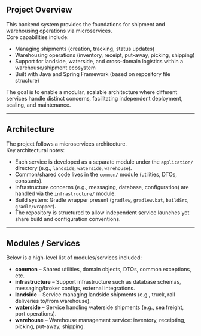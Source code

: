 ## Project Overview

This backend system provides the foundations for shipment and warehousing operations via microservices.  
Core capabilities include:

- Managing shipments (creation, tracking, status updates)
- Warehousing operations (inventory, receipt, put-away, picking, shipping)
- Support for landside, waterside, and cross-domain logistics within a warehouse/shipment ecosystem
- Built with Java and Spring Framework (based on repository file structure)

The goal is to enable a modular, scalable architecture where different services handle distinct concerns, facilitating independent deployment, scaling, and maintenance.

---

## Architecture

The project follows a microservices architecture.  
Key architectural notes:

- Each service is developed as a separate module under the `application/` directory (e.g., `landside`, `waterside`, `warehouse`).
- Common/shared code lives in the `common/` module (utilities, DTOs, constants).
- Infrastructure concerns (e.g., messaging, database, configuration) are handled via the `infrastructure/` module.
- Build system: Gradle wrapper present (`gradlew`, `gradlew.bat`, `buildSrc`, `gradle/wrapper`).
- The repository is structured to allow independent service launches yet share build and configuration conventions.

---

## Modules / Services

Below is a high-level list of modules/services included:

- **common** – Shared utilities, domain objects, DTOs, common exceptions, etc.
- **infrastructure** – Support infrastructure such as database schemas, messaging/broker configs, external integrations.
- **landside** – Service managing landside shipments (e.g., truck, rail deliveries to/from warehouse).
- **waterside** – Service handling waterside shipments (e.g., sea freight, port operations).
- **warehouse** – Warehouse management service: inventory, receipting, picking, put-away, shipping.


